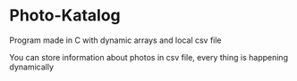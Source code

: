 # Photo-Katalog
Program made in C with dynamic arrays and local csv file

You can store information about photos in csv file, every thing is happening dynamically
